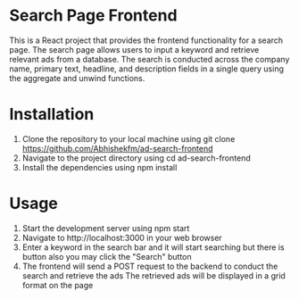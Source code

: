 # Search Page Frontend
This is a React project that provides the frontend functionality for a search page. The search page allows users to input a keyword and retrieve relevant ads from a database. The search is conducted across the company name, primary text, headline, and description fields in a single query using the aggregate and unwind functions.

# Installation
1. Clone the repository to your local machine using git clone https://github.com/Abhishekfm/ad-search-frontend
2. Navigate to the project directory using cd ad-search-frontend
3. Install the dependencies using npm install

# Usage
1. Start the development server using npm start
2. Navigate to http://localhost:3000 in your web browser
3. Enter a keyword in the search bar and it will start searching but there is button also you may click the "Search" button
4. The frontend will send a POST request to the backend to conduct the search and retrieve the ads
The retrieved ads will be displayed in a grid format on the page